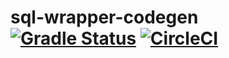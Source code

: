 # sql-wrapper-codegen [![Gradle Status](https://gradleupdate.appspot.com/jetsasank/sql-wrapper-codegen/status.svg)](https://gradleupdate.appspot.com/jetsasank/sql-wrapper-codegen/status) [![CircleCI](https://circleci.com/gh/jetsasank/sql-wrapper-codegen/tree/master.svg?style=svg)](https://circleci.com/gh/jetsasank/sql-wrapper-codegen/tree/master)